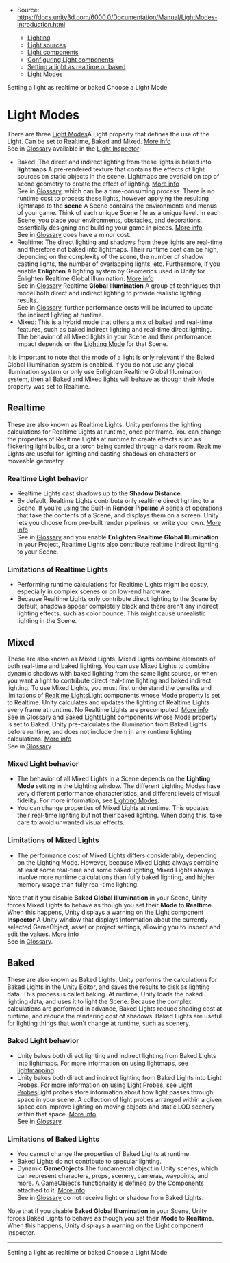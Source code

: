 * Source: https://docs.unity3d.com/6000.0/Documentation/Manual/LightModes-introduction.html

  * [Lighting](https://docs.unity3d.com/6000.0/Documentation/Manual/LightingOverview.html)
  * [Light sources](https://docs.unity3d.com/6000.0/Documentation/Manual/lighting-light-sources.html)
  * [Light components](https://docs.unity3d.com/6000.0/Documentation/Manual/lighting-light-components.html)
  * [Configuring Light components](https://docs.unity3d.com/6000.0/Documentation/Manual/lighting-light-components-configuring.html)
  * [Setting a light as realtime or baked](https://docs.unity3d.com/6000.0/Documentation/Manual/LightModes-landing.html)
  * Light Modes


[](https://docs.unity3d.com/6000.0/Documentation/Manual/LightModes-landing.html)
Setting a light as realtime or baked
[](https://docs.unity3d.com/6000.0/Documentation/Manual/LightModes-choose.html)
Choose a Light Mode
# Light Modes
There are three [Light Modes](https://docs.unity3d.com/6000.0/Documentation/Manual/LightModes.html)A Light property that defines the use of the Light. Can be set to Realtime, Baked and Mixed. [More info](https://docs.unity3d.com/6000.0/Documentation/Manual/LightModes.html)  
See in [Glossary](https://docs.unity3d.com/6000.0/Documentation/Manual/Glossary.html#LightMode) available in the [Light Inspector](https://docs.unity3d.com/6000.0/Documentation/Manual/class-Light.html):
  * Baked: The direct and indirect lighting from these lights is baked into **lightmaps** A pre-rendered texture that contains the effects of light sources on static objects in the scene. Lightmaps are overlaid on top of scene geometry to create the effect of lighting. [More info](https://docs.unity3d.com/6000.0/Documentation/Manual/Lightmapping.html)  
See in [Glossary](https://docs.unity3d.com/6000.0/Documentation/Manual/Glossary.html#Lightmap), which can be a time-consuming process. There is no runtime cost to process these lights, however applying the resulting lightmaps to the **scene** A Scene contains the environments and menus of your game. Think of each unique Scene file as a unique level. In each Scene, you place your environments, obstacles, and decorations, essentially designing and building your game in pieces. [More info](https://docs.unity3d.com/6000.0/Documentation/Manual/CreatingScenes.html)  
See in [Glossary](https://docs.unity3d.com/6000.0/Documentation/Manual/Glossary.html#Scene) does have a minor cost.
  * Realtime: The direct lighting and shadows from these lights are real-time and therefore not baked into lightmaps. Their runtime cost can be high, depending on the complexity of the scene, the number of shadow casting lights, the number of overlapping lights, etc. Furthermore, if you enable **Enlighten** A lighting system by Geomerics used in Unity for Enlighten Realtime Global Illumination. [More info](https://www.siliconstudio.co.jp/en/products-service/enlighten/)  
See in [Glossary](https://docs.unity3d.com/6000.0/Documentation/Manual/Glossary.html#Enlighten) Realtime **Global Illumination** A group of techniques that model both direct and indirect lighting to provide realistic lighting results.  
See in [Glossary](https://docs.unity3d.com/6000.0/Documentation/Manual/Glossary.html#globalillumination), further performance costs will be incurred to update the indirect lighting at runtime.
  * Mixed: This is a hybrid mode that offers a mix of baked and real-time features, such as baked indirect lighting and real-time direct lighting. The behavior of all Mixed lights in your Scene and their performance impact depends on the [Lighting Mode](https://docs.unity3d.com/6000.0/Documentation/Manual/lighting-mode.html) for that Scene.


It is important to note that the mode of a light is only relevant if the Baked Global Illumination system is enabled. If you do not use any global illumination system or only use Enlighten Realtime Global Illumination system, then all Baked and Mixed lights will behave as though their Mode property was set to Realtime.
## Realtime
These are also known as Realtime Lights.
Unity performs the lighting calculations for Realtime Lights at runtime, once per frame. You can change the properties of Realtime Lights at runtime to create effects such as flickering light bulbs, or a torch being carried through a dark room. 
Realtime Lights are useful for lighting and casting shadows on characters or moveable geometry.
### Realtime Light behavior
  * Realtime Lights cast shadows up to the **Shadow Distance**.
  * By default, Realtime Lights contribute only realtime direct lighting to a Scene. If you’re using the Built-in **Render Pipeline** A series of operations that take the contents of a Scene, and displays them on a screen. Unity lets you choose from pre-built render pipelines, or write your own. [More info](https://docs.unity3d.com/6000.0/Documentation/Manual/render-pipelines.html)  
See in [Glossary](https://docs.unity3d.com/6000.0/Documentation/Manual/Glossary.html#Renderpipeline) and you enable **Enlighten Realtime Global Illumination** in your Project, Realtime Lights also contribute realtime indirect lighting to your Scene.


### Limitations of Realtime Lights
  * Performing runtime calculations for Realtime Lights might be costly, especially in complex scenes or on low-end hardware.
  * Because Realtime Lights only contribute direct lighting to the Scene by default, shadows appear completely black and there aren’t any indirect lighting effects, such as color bounce. This might cause unrealistic lighting in the Scene.


## Mixed
These are also known as Mixed Lights.
Mixed Lights combine elements of both real-time and baked lighting. You can use Mixed Lights to combine dynamic shadows with baked lighting from the same light source, or when you want a light to contribute direct real-time lighting and baked indirect lighting.
To use Mixed Lights, you must first understand the benefits and limitations of [Realtime Lights](https://docs.unity3d.com/6000.0/Documentation/Manual/LightModes-introduction.html#realtime)Light components whose Mode property is set to Realtime. Unity calculates and updates the lighting of Realtime Lights every frame at runtime. No Realtime Lights are precomputed. [More info](https://docs.unity3d.com/6000.0/Documentation/Manual/LightModes-introduction.html#realtime)  
See in [Glossary](https://docs.unity3d.com/6000.0/Documentation/Manual/Glossary.html#RealtimeLights) and [Baked Lights](https://docs.unity3d.com/6000.0/Documentation/Manual/LightModes-introduction.html#baked)Light components whose Mode property is set to Baked. Unity pre-calculates the illumination from Baked Lights before runtime, and does not include them in any runtime lighting calculations. [More info](https://docs.unity3d.com/6000.0/Documentation/Manual/LightModes-introduction.html#baked)  
See in [Glossary](https://docs.unity3d.com/6000.0/Documentation/Manual/Glossary.html#BakedLights).
### Mixed Light behavior
  * The behavior of all Mixed Lights in a Scene depends on the **Lighting Mode** setting in the Lighting window. The different Lighting Modes have very different performance characteristics, and different levels of visual fidelity. For more information, see [Lighting Modes](https://docs.unity3d.com/6000.0/Documentation/Manual/lighting-mode.html).
  * You can change properties of Mixed Lights at runtime. This updates their real-time lighting but not their baked lighting. When doing this, take care to avoid unwanted visual effects.


### Limitations of Mixed Lights
  * The performance cost of Mixed Lights differs considerably, depending on the Lighting Mode. However, because Mixed Lights always combine at least some real-time and some baked lighting, Mixed Lights always involve more runtime calculations than fully baked lighting, and higher memory usage than fully real-time lighting.


Note that if you disable **Baked Global Illumination** in your Scene, Unity forces Mixed Lights to behave as though you set their **Mode** to **Realtime**. When this happens, Unity displays a warning on the Light component **Inspector** A Unity window that displays information about the currently selected GameObject, asset or project settings, allowing you to inspect and edit the values. [More info](https://docs.unity3d.com/6000.0/Documentation/Manual/UsingTheInspector.html)  
See in [Glossary](https://docs.unity3d.com/6000.0/Documentation/Manual/Glossary.html#Inspector).
## Baked
These are also known as Baked Lights.
Unity performs the calculations for Baked Lights in the Unity Editor, and saves the results to disk as lighting data. This process is called baking. At runtime, Unity loads the baked lighting data, and uses it to light the Scene. Because the complex calculations are performed in advance, Baked Lights reduce shading cost at runtime, and reduce the rendering cost of shadows.
Baked Lights are useful for lighting things that won’t change at runtime, such as scenery.
### Baked Light behavior
  * Unity bakes both direct lighting and indirect lighting from Baked Lights into lightmaps. For more information on using lightmaps, see [lightmapping](https://docs.unity3d.com/6000.0/Documentation/Manual/Lightmappers.html).
  * Unity bakes both direct and indirect lighting from Baked Lights into Light Probes. For more information on using Light Probes, see [Light Probes](https://docs.unity3d.com/6000.0/Documentation/Manual/LightProbes.html)Light probes store information about how light passes through space in your scene. A collection of light probes arranged within a given space can improve lighting on moving objects and static LOD scenery within that space. [More info](https://docs.unity3d.com/6000.0/Documentation/Manual/LightProbes.html)  
See in [Glossary](https://docs.unity3d.com/6000.0/Documentation/Manual/Glossary.html#LightProbe).


### Limitations of Baked Lights
  * You cannot change the properties of Baked Lights at runtime.
  * Baked Lights do not contribute to specular lighting.
  * Dynamic **GameObjects** The fundamental object in Unity scenes, which can represent characters, props, scenery, cameras, waypoints, and more. A GameObject’s functionality is defined by the Components attached to it. [More info](https://docs.unity3d.com/6000.0/Documentation/Manual/class-GameObject.html)  
See in [Glossary](https://docs.unity3d.com/6000.0/Documentation/Manual/Glossary.html#GameObject) do not receive light or shadow from Baked Lights.


Note that if you disable **Baked Global Illumination** in your Scene, Unity forces Baked Lights to behave as though you set their **Mode** to **Realtime**. When this happens, Unity displays a warning on the Light component Inspector.
* * *
[](https://docs.unity3d.com/6000.0/Documentation/Manual/LightModes-landing.html)
Setting a light as realtime or baked
[](https://docs.unity3d.com/6000.0/Documentation/Manual/LightModes-choose.html)
Choose a Light Mode
